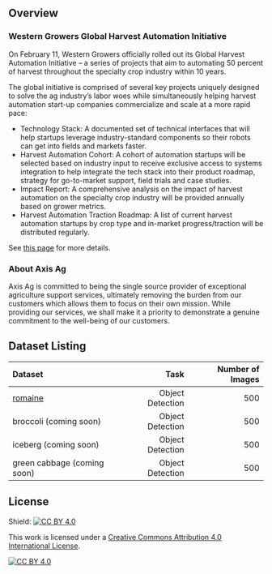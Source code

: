 ## Overview
### Western Growers Global Harvest Automation Initiative

On February 11, Western Growers officially rolled out its Global Harvest Automation Initiative – a series of projects that aim to automating 50 percent of harvest throughout the specialty crop industry within 10 years.

The global initiative is comprised of several key projects uniquely designed to solve the ag industry’s labor woes while simultaneously helping harvest automation start-up companies commercialize and scale at a more rapid pace:

- Technology Stack: A documented set of technical interfaces that will help startups leverage industry-standard components so their robots can get into fields and markets faster.
- Harvest Automation Cohort: A cohort of automation startups will be selected based on industry input to receive exclusive access to systems integration to help integrate the tech stack into their product roadmap, strategy for go-to-market support, field trials and case studies.
- Impact Report: A comprehensive analysis on the impact of harvest automation on the specialty crop industry will be provided annually based on grower metrics.
- Harvest Automation Traction Roadmap: A list of current harvest automation startups by crop type and in-market progress/traction will be distributed regularly.

See [this page](http://www.wginnovation.com/blog/GHAI) for more details.

### About Axis Ag
Axis Ag is committed to being the single source provider of exceptional agriculture support services, ultimately removing the burden from our customers which allows them to focus on their own mission. While providing our services, we shall make it a priority to demonstrate a genuine commitment to the well-being of our customers.


## Dataset Listing
| Dataset | Task | Number of Images |
| :--- | ---: | ---: |
[romaine](https://github.com/AxisAg/GHAIDatasets/blob/main/datasets/romaine.md) | Object Detection | 500 |
broccoli (coming soon) | Object Detection | 500 |
iceberg (coming soon) | Object Detection | 500 |
green cabbage (coming soon) | Object Detection | 500 |

## License
Shield: [![CC BY 4.0][cc-by-shield]][cc-by]

This work is licensed under a
[Creative Commons Attribution 4.0 International License][cc-by].

[![CC BY 4.0][cc-by-image]][cc-by]

[cc-by]: http://creativecommons.org/licenses/by/4.0/
[cc-by-image]: https://i.creativecommons.org/l/by/4.0/88x31.png
[cc-by-shield]: https://img.shields.io/badge/License-CC%20BY%204.0-lightgrey.svg
